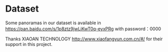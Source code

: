 # Dataset
Some panoramas in our dataset is available in https://pan.baidu.com/s/1p8ztz9jwLjKwT0q-eyxPRg with password：0000

Thanks XIAOAN TECHNOLOGY http://www.xiaofangyun.com.cn/#/ for their support in this project.
